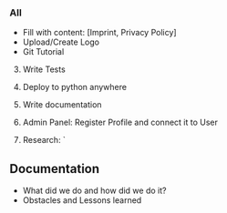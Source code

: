 ### All

- Fill with content: [Imprint, Privacy Policy]
- Upload/Create Logo
- Git Tutorial

3. Write Tests 
4. Deploy to python anywhere


5. Write documentation
6. Admin Panel: Register Profile and connect it to User
7. Research:
`

## Documentation

- What did we do and how did we do it?
- Obstacles and Lessons learned
